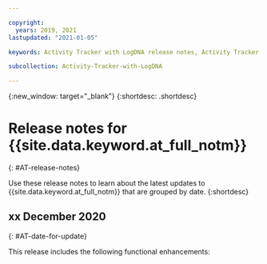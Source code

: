 ```yaml
---

copyright:
  years: 2019, 2021
lastupdated: "2021-01-05"

keywords: Activity Tracker with LogDNA release notes, Activity Tracker with LogDNA updates

subcollection: Activity-Tracker-with-LogDNA

---
```


{:new_window: target="_blank"}
{:shortdesc: .shortdesc}

# Release notes for {{site.data.keyword.at_full_notm}}
{: #AT-release-notes}
<!-- The title of your H1 should be Release notes for _service-name_, where _service-name_ is the non-trademarked short version conref. Include your service name as a search keyword at the top of your Markdown file. See the example keywords above. -->

Use these release notes to learn about the latest updates to {{site.data.keyword.at_full_notm}} that are grouped by date.
{:shortdesc}

<!-- If you also have a change log for your API or CLI, include the following tip with a link to the change log. 
For information about changes to the _service-name_ API, see [Change log for _service-name_ API](/docs/link-to-change-log).
{: tip}-->

## xx December 2020
{: #AT-date-for-update}

This release includes the following functional enhancements:


